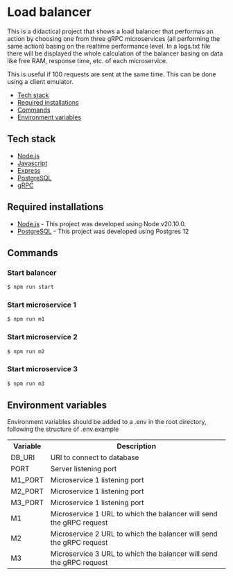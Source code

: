 # Load balancer
This is a didactical project that shows a load balancer that performas an action by choosing one from three gRPC microservices (all performing the same action) basing on the realtime performance level. In a logs.txt file there will be displayed the whole calculation of the balancer basing on data like free RAM, response time, etc. of each microservice.

This is useful if 100 requests are sent at the same time. This can be done using a client emulator.

- [Tech stack](#tech-stack)
- [Required installations](#required-installations)
- [Commands](#commands)
- [Environment variables](#environment-variables)

## Tech stack
* [Node.js](https://nodejs.org)
* [Javascript](https://developer.mozilla.org/es/docs/Web/JavaScript)
* [Express](https://expressjs.com)
* [PostgreSQL](https://www.postgresql.org/)
* [gRPC](https://grpc.io/)

## Required installations
* [Node.js](https://nodejs.org/) - This project was developed using Node v20.10.0.
* [PostgreSQL](https://www.postgresql.org/) - This project was developed using Postgres 12

## Commands

### Start balancer
```sh
$ npm run start
```

### Start microservice 1
```sh
$ npm run m1
```

### Start microservice 2
```sh
$ npm run m2
```

### Start microservice 3
```sh
$ npm run m3
```

## Environment variables
Environment variables should be added to a .env in the root directory, following the structure of .env.example
<table>
<tr>
<th>Variable</th>
<th>Description</th>
</tr>
<tr>
<td>DB_URI</td>
<td>URI to connect to database</td>
</tr>
<tr>
<td>PORT</td>
<td>Server listening port</td>
</tr>
<tr>
<td>M1_PORT</td>
<td>Microservice 1 listening port</td>
</tr>
<tr>
<td>M2_PORT</td>
<td>Microservice 1 listening port</td>
</tr>
<tr>
<td>M3_PORT</td>
<td>Microservice 1 listening port</td>
</tr>
<tr>
<td>M1</td>
<td>Microservice 1 URL to which the balancer will send the gRPC request</td>
</tr>
<tr>
<td>M2</td>
<td>Microservice 2 URL to which the balancer will send the gRPC request</td>
</tr>
<tr>
<td>M3</td>
<td>Microservice 3 URL to which the balancer will send the gRPC request</td>
</tr>
</table>